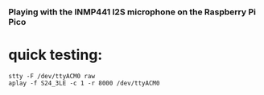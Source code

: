 
### Playing with the INMP441 I2S microphone on the Raspberry Pi Pico

# quick testing:

```
stty -F /dev/ttyACM0 raw
aplay -f S24_3LE -c 1 -r 8000 /dev/ttyACM0
```

